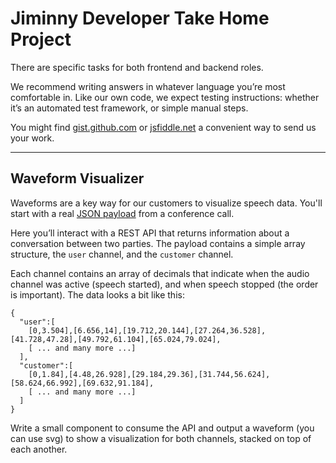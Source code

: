 # Jiminny Developer Take Home Project

There are specific tasks for both frontend and backend roles.

We recommend writing answers in whatever language you’re most comfortable in. Like our own code, we expect testing instructions: whether it’s an automated test framework, or simple manual steps.

You might find [gist.github.com](https://gist.github.com/) or [jsfiddle.net](https://jsfiddle.net/) a convenient way to send us your work.

---
## Waveform Visualizer

Waveforms are a key way for our customers to visualize speech data. You'll start with a real [JSON payload](https://rawgit.com/jiminny/join-the-team/master/assets/wavedata.json) from a conference call.

Here you’ll interact with a REST API that returns information about a conversation between two parties.
The payload contains a simple array structure, the `user` channel, and the `customer` channel.

Each channel contains an array of decimals that indicate when the audio channel was active (speech started), and when speech stopped (the order is important).
The data looks a bit like this:

```
{
  "user":[
    [0,3.504],[6.656,14],[19.712,20.144],[27.264,36.528],[41.728,47.28],[49.792,61.104],[65.024,79.024],
    [ ... and many more ...]
  ],
  "customer":[
    [0,1.84],[4.48,26.928],[29.184,29.36],[31.744,56.624],[58.624,66.992],[69.632,91.184],
    [ ... and many more ...]
  ]
}
```


Write a small component to consume the API and output a waveform (you can use svg) to show a visualization for both channels, stacked on top of each another.
